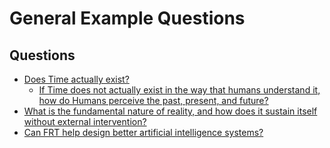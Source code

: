 # General Example Questions

## Questions

- [Does Time actually exist?](./Does-Time-Exist.md)
  - [If Time does not actually exist in the way that humans understand it, how do Humans perceive the past, present, and future?](./Human-Perception-of-Time.md)
- [What is the fundamental nature of reality, and how does it sustain itself without external intervention?](./Nature-Of-Reality.md)
- [Can FRT help design better artificial intelligence systems?](./Better-AI.md)